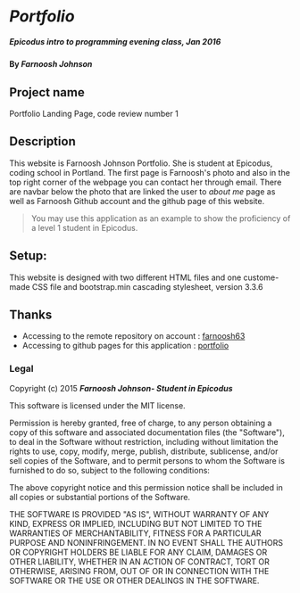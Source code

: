 # _Portfolio_

##### Epicodus intro to programming evening class, Jan 2016

#### By _**Farnoosh Johnson**_
## Project name
Portfolio Landing Page, code review number 1
## Description

This website is Farnoosh Johnson Portfolio. She is student at Epicodus, coding school in Portland.
The first page is Farnoosh's photo and also in the top right corner of the webpage you can contact her through email.
There are navbar below the photo that are linked the user to _about me_ page as well as Farnoosh Github account and the github page of this website.


>You may use this application as an example to show the proficiency of a level 1 student in Epicodus.

## Setup:

This website is designed with two different HTML files and one custome-made CSS file and bootstrap.min cascading stylesheet, version 3.3.6



## Thanks
* Accessing to the remote repository on account : [farnoosh63](https://github.com/farnoosh63/portfolio)
* Accessing to github pages for this application : [portfolio](https://farnoosh63.github.io/portfolio/)

### Legal


Copyright (c) 2015 **_Farnoosh Johnson- Student in Epicodus_**

This software is licensed under the MIT license.

Permission is hereby granted, free of charge, to any person obtaining a copy
of this software and associated documentation files (the "Software"), to deal
in the Software without restriction, including without limitation the rights
to use, copy, modify, merge, publish, distribute, sublicense, and/or sell
copies of the Software, and to permit persons to whom the Software is
furnished to do so, subject to the following conditions:

The above copyright notice and this permission notice shall be included in
all copies or substantial portions of the Software.

THE SOFTWARE IS PROVIDED "AS IS", WITHOUT WARRANTY OF ANY KIND, EXPRESS OR
IMPLIED, INCLUDING BUT NOT LIMITED TO THE WARRANTIES OF MERCHANTABILITY,
FITNESS FOR A PARTICULAR PURPOSE AND NONINFRINGEMENT. IN NO EVENT SHALL THE
AUTHORS OR COPYRIGHT HOLDERS BE LIABLE FOR ANY CLAIM, DAMAGES OR OTHER
LIABILITY, WHETHER IN AN ACTION OF CONTRACT, TORT OR OTHERWISE, ARISING FROM,
OUT OF OR IN CONNECTION WITH THE SOFTWARE OR THE USE OR OTHER DEALINGS IN
THE SOFTWARE.


